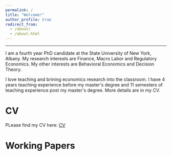 ```yaml
---
permalink: /
title: "Welcome!"
author_profile: true
redirect_from: 
  - /about/
  - /about.html
---
```

---




I am a fourth year PhD candidate at the State University of New York, Albany. 
My research interests are Finance, Macro Labor and Regulatory Economics. 
My other interests are Behavioral Economics and Decision Theory. 

I love teaching and brining economics research into the classroom. I have 4 years teaching experience before my master's degree and 11 semesters of teaching experience post my master's degree. 
More details are in my CV. 

CV
======
PLease find my CV here: [CV](https://www.dropbox.com/preview/Piyush_A_CV.pdf?context=content_suggestions&role=personal)


Working Papers
======




